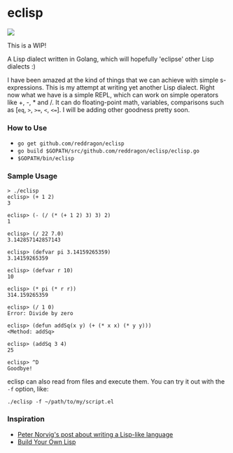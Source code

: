 # eclisp
<img src="https://travis-ci.org/reddragon/eclisp.svg?branch=master"/>

This is a WIP!

A Lisp dialect written in Golang, which will hopefully 'eclipse' other Lisp dialects :) 

I have been amazed at the kind of things that we can achieve with simple s-expressions. This is my attempt at writing yet
another Lisp dialect. Right now what we have is a simple REPL, which can work on simple operators like +, -, * and /. It can do floating-point math, variables, comparisons such as [`eq`, `>`, `>=`, `<`, `<=`]. I will be adding other goodness pretty soon.

### How to Use
* `go get github.com/reddragon/eclisp`
* `go build $GOPATH/src/github.com/reddragon/eclisp/eclisp.go`
* `$GOPATH/bin/eclisp`

### Sample Usage
```
> ./eclisp
eclisp> (+ 1 2)
3

eclisp> (- (/ (* (+ 1 2) 3) 3) 2)
1

eclisp> (/ 22 7.0)
3.142857142857143

eclisp> (defvar pi 3.14159265359)
3.14159265359

eclisp> (defvar r 10)
10

eclisp> (* pi (* r r))
314.159265359

eclisp> (/ 1 0)
Error: Divide by zero

eclisp> (defun addSq(x y) (+ (* x x) (* y y)))
<Method: addSq>

eclisp> (addSq 3 4)
25

eclisp> ^D
Goodbye!
```
eclisp can also read from files and execute them. You can try it out with the `-f` option, like:

```
./eclisp -f ~/path/to/my/script.el
```

### Inspiration
* [Peter Norvig's post about writing a Lisp-like language](http://norvig.com/lispy.html)
* [Build Your Own Lisp](http://www.buildyourownlisp.com/)
